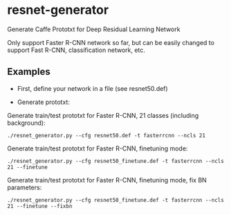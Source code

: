 # resnet-generator
Generate Caffe Prototxt for Deep Residual Learning Network 

Only support Faster R-CNN network so far, but can be easily changed to support Fast R-CNN, classification network, etc.

## Examples

- First,  define your network in a file (see resnet50.def)

- Generate prototxt:

Generate train/test prototxt for Faster R-CNN, 21 classes (including background):
```
./resnet_generator.py --cfg resnet50.def -t fasterrcnn --ncls 21
```

Generate train/test prototxt for Faster R-CNN, finetuning mode:
```
./resnet_generator.py --cfg resnet50_finetune.def -t fasterrcnn --ncls 21 --finetune
```

Generate train/test prototxt for Faster R-CNN, finetuning mode, fix BN parameters:
```
./resnet_generator.py --cfg resnet50_finetune.def -t fasterrcnn --ncls 21 --finetune --fixbn
```
